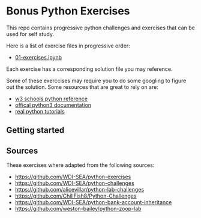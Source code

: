 # Bonus Python Exercises

This repo contains progressive python challenges and exercises that can be used for self study.

Here is a list of exercise files in progressive order:

* [01-exercises.ipynb](./exercises.ipynb) 

Each exercise has a corresponding solution file you may reference.

Some of these exerccises may require you to do some googling to figure out the solution. Some resources that are great to rely on are:

* [w3 schools python reference](https://www.w3schools.com/python/)
* [offical python3 documentation](https://docs.python.org/3/)
* [real python tutorials](https://realpython.com/)

## Getting started

## Sources

These exercises where adapted from the following sources:

* https://github.com/WDI-SEA/python-exercises
* https://github.com/WDI-SEA/python-challenges
* https://github.com/alicevillar/python-lab-challenges
* https://github.com/ChillFish8/Python-Challenges
* https://github.com/WDI-SEA/python-bank-account-inheritance
* https://github.com/weston-bailey/python-zoop-lab
